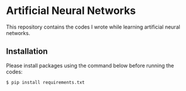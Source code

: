# Artificial Neural Networks
This repository contains the codes I wrote while learning artificial neural networks.

## Installation
Please install packages using the command below before running the codes:

```shell
$ pip install requirements.txt
```
